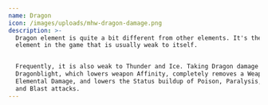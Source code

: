 ```yaml
---
name: Dragon
icon: /images/uploads/mhw-dragon-damage.png
description: >-
  Dragon element is quite a bit different from other elements. It's the only
  element in the game that is usually weak to itself. 


  Frequently, it is also weak to Thunder and Ice. Taking Dragon damage can cause
  Dragonblight, which lowers weapon Affinity, completely removes a Weapon's
  Elemental Damage, and lowers the Status buildup of Poison, Paralysis, Sleep,
  and Blast attacks.
---
```


